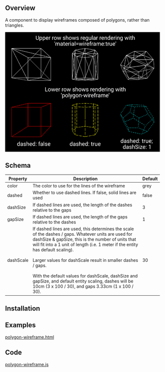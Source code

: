 ## Overview

A component to display wireframes composed of polygons, rather than triangles.

![image-20220816094651445](image-20220816094651445.png)



## Schema

| Property  | Description                                                  | Default |
| --------- | ------------------------------------------------------------ | ------- |
| color     | The color to use for the lines of the wireframe              | grey    |
| dashed    | Whether to use dashed lines.  If false, solid lines are used | false   |
| dashSize  | If dashed lines are used, the length of the dashes relative to the gaps | 3       |
| gapSize   | If dashed lines are used, the length of the gaps relative to the dashes | 1       |
| dashScale | If dashed lines are used, this determines the scale of the dashes / gaps.  Whatever units are used for dashSize & gapSize, this is the number of units that will fit into a 1 unit of length (i.e. 1 meter if the entity has default scaling).<br /><br />Larger values for dashScale result in smaller dashes / gaps. <br /><br />With the default values for dashScale, dashSize and gapSize, and default entity scaling, dashes will be 10cm (3 x 100 / 30), and gaps 3.33cm (1 x 100 / 30). | 30      |

## Installation

<script src="https://cdn.jsdelivr.net/gh/diarmidmackenzie/aframe-examples@latest/components/polygon-wireframe.min.js"></script>



## Examples

[polygon-wireframe.html](https://diarmidmackenzie.github.io/aframe-examples/component-usage/polygon-wireframe.html)



## Code

  [polygon-wireframe.js](https://github.com/diarmidmackenzie/aframe-examples/blob/main/components/polygon-wireframe.js)